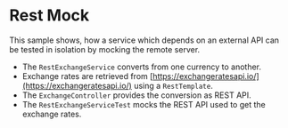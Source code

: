 # Rest Mock

This sample shows, how a service which depends on an external API can be tested in isolation by mocking the remote server.

* The `RestExchangeService` converts from one currency to another.
* Exchange rates are retrieved from [https://exchangeratesapi.io/](https://exchangeratesapi.io/) using a `RestTemplate`.
* The `ExchangeController` provides the conversion as REST API.
* The `RestExchangeServiceTest` mocks the REST API used to get the exchange rates.